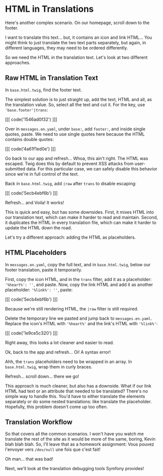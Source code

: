 # HTML in Translations

Here's another complex scenario. On our homepage, scroll down to the footer.

I want to translate this text... but, it contains an icon and link HTML...
You might think to just translate the two text parts separately, but again,
in different languages, they may need to be ordered differently.

So we need the HTML *in* the translation text. Let's look at two different approaches.

## Raw HTML in Translation Text

In `base.html.twig`, find the footer text.

The simplest solution is to just straight up, add the text, HTML and
all, as the translation value. So, select all the text and cut it. For the
key, use `'base.footer'|trans`:

[[[ code('1546ad0f32') ]]]

Over in `messages.en.yaml`, under `base:`, add `footer:`, and
inside single quotes, paste. We need to use single quotes here because
the HTML contains double quotes:

[[[ code('4a61f1ed0e') ]]]

Go back to our app and refresh... Whoa, this ain't right. The HTML was escaped.
Twig does this by default to prevent XSS attacks from user-submitted data. For
this particular case, we can safely disable this behavior since we're in full
control of the text.

Back in `base.html.twig`, add `|raw` after `trans` to disable escaping:

[[[ code('5ecb4ebf6b') ]]]

Refresh... and Voila! It works!

This is quick and easy, but has some downsides. First, it mixes HTML
into our translation text, which can make it harder to read and maintain.
Second, it duplicates the HTML in every translation file, which can make it
harder to update the HTML down the road.

Let's try a different approach: adding the HTML as placeholders.

## HTML Placeholders

In `messages.en.yaml`, copy the full text, and in `base.html.twig`,
below our footer translation, paste it temporarily.

First, copy the icon HTML, and in the `trans` filter, add it as a placeholder:
`'%heart%': ''`, and paste. Now, copy the link HTML and add it as another
placeholder: `'%link%': ''`, paste:

[[[ code('5ecb4ebf6b') ]]]

Because we're still rendering HTML, the `|raw` filter is still required.

Delete the temporary line we pasted and jump back to `messages.en.yaml`.
Replace the icon's HTML with `'%heart%'` and the link's HTML with
`'%link%'`:

[[[ code('1e9ce5c320') ]]]

Right away, this looks a lot cleaner and easier to read.

Ok, back to the app and refresh... Oi! A syntax error!

Ahh, the `trans` placeholders need to be wrapped in an array. In `base.html.twig`,
wrap them in curly braces.

Refresh... scroll down... there we go!

This approach is much cleaner, but also has a downside. What if our link HTML had text or an
attribute that needed to be translated? There's no simple way to handle this.
You'd have to either translate the elements separately or do some nested translations:
like translate the placeholder. Hopefully, this problem doesn't come up too often.

## Translation Workflow

So that covers all the common scenarios. I won't have you watch me translate
the rest of the site as it would be more of the same, boring, Kevin blah blah blah. So, I'll leave
that as a homework assignment: Vous pouvez l'envoyer vers `/dev/null` une fois que c'est fait!

Oh man... that was bad!

Next, we'll look at the translation debugging tools Symfony provides!
